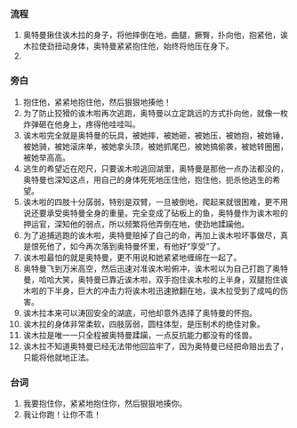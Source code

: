 ### 流程
1. 奥特曼揪住诶木拉的身子，将他摔倒在地，曲腿，撅臀，扑向他，抱紧他，诶木拉使劲扭动身体，奥特曼紧紧抱住他，始终将他压在身下。
2. 
### 旁白
1. 抱住他，紧紧地抱住他，然后狠狠地揍他！
2. 为了防止狡猾的诶木啦再次逃跑，奥特曼以立定跳远的方式扑向他，就像一枚炸弹砸在他身上，疼得他哇哇叫。
3. 诶木啦完全就是奥特曼的玩具，被她摔，被她砸，被她压，被她抱，被她锤，被她骑，被她滚床单，被她拿头顶，被她抓尾巴，被她搞偷袭，被她转圈圈，被她举高高。
4. 逃生的希望近在咫尺，只要诶木啦逃回湖里，奥特曼是那他一点办法都没的，奥特曼也深知这点，用自己的身体死死地压住他，抱住他，扼杀他逃生的希望。
5. 诶木啦的四肢十分孱弱，特别是双臂，一旦被倒地，爬起来就很困难，更不用说还要承受奥特曼全身的重量。完全变成了砧板上的鱼，奥特曼作为诶木啦的押运官，深知他的弱点，所以频繁将他弄倒在地，使劲地蹂躏他。
6. 为了追捕逃跑的诶木啦，奥特曼赔掉了自己的命，再加上诶木啦坏事做尽，真是恨死他了，如今再次落到奥特曼怀里，有他好“享受”了。
7. 诶木啦最怕的就是奥特曼，更不用说和她紧紧地缠绵在一起了。
8. 奥特曼飞到万米高空，然后迅速对准诶木啦俯冲，诶木啦以为自己打跑了奥特曼，哈哈大笑，奥特曼已靠近诶木啦，双手抱住诶木啦的上半身，双腿抱住诶木啦的下半身，巨大的冲击力将诶木啦迅速掀翻在地，诶木拉受到了成吨的伤害。
9. 诶木拉本来可以涛回安全的湖底，可他却意外选择了奥特曼的怀抱。
10. 诶木拉的身体非常柔软，四肢孱弱，圆柱体型，是压制术的绝佳对象。
11. 诶木拉是唯一一只全程被奥特曼蹂躏，一点反抗能力都没有的怪兽。
12. 诶木拉不知道奥特曼已经无法带他回监牢了，因为奥特曼已经把命赔出去了，只能将他就地正法。

### 台词
1. 我要抱住你，紧紧地抱住你，然后狠狠地揍你。
2. 我让你跑！让你不乖！





